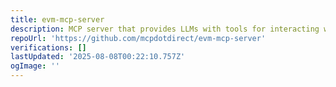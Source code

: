 ```yaml
---
title: evm-mcp-server
description: MCP server that provides LLMs with tools for interacting with EVM networks
repoUrl: 'https://github.com/mcpdotdirect/evm-mcp-server'
verifications: []
lastUpdated: '2025-08-08T00:22:10.757Z'
ogImage: ''
---
```


